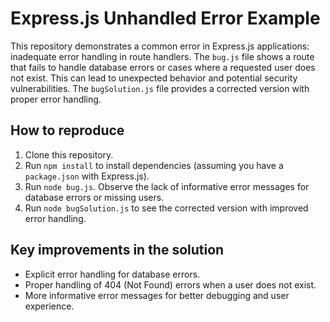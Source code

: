 # Express.js Unhandled Error Example

This repository demonstrates a common error in Express.js applications: inadequate error handling in route handlers.  The `bug.js` file shows a route that fails to handle database errors or cases where a requested user does not exist.  This can lead to unexpected behavior and potential security vulnerabilities.  The `bugSolution.js` file provides a corrected version with proper error handling.

## How to reproduce

1. Clone this repository.
2. Run `npm install` to install dependencies (assuming you have a `package.json` with Express.js).
3. Run `node bug.js`.  Observe the lack of informative error messages for database errors or missing users.
4. Run `node bugSolution.js` to see the corrected version with improved error handling.

## Key improvements in the solution

- Explicit error handling for database errors.
- Proper handling of 404 (Not Found) errors when a user does not exist.
- More informative error messages for better debugging and user experience.